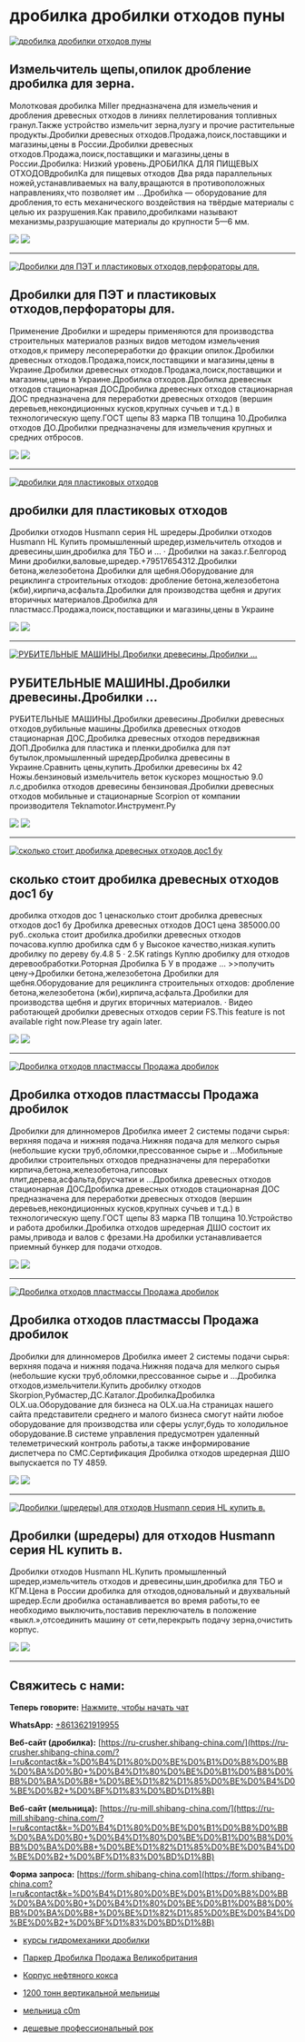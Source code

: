 # дробилка дробилки отходов пуны

<a href="https://swt.shibang-china.com/?l=ru&img&k=%D0%B4%D1%80%D0%BE%D0%B1%D0%B8%D0%BB%D0%BA%D0%B0+%D0%B4%D1%80%D0%BE%D0%B1%D0%B8%D0%BB%D0%BA%D0%B8+%D0%BE%D1%82%D1%85%D0%BE%D0%B4%D0%BE%D0%B2+%D0%BF%D1%83%D0%BD%D1%8B" target="_blank">![дробилка дробилки отходов пуны](http://static.shibang-china.com/all-800x300/358.jpg)</a>

## Измельчитель щепы,опилок дробление дробилка для зерна.
Молотковая дробилка Miller предназначена для измельчения и дробления древесных отходов в линиях пеллетирования топливных гранул.Также устройство измельчит зерна,лузгу и прочие растительные продукты.Дробилки древесных отходов.Продажа,поиск,поставщики и магазины,цены в России.Дробилки древесных отходов.Продажа,поиск,поставщики и магазины,цены в России.Дробилка: Низкий уровень.ДРОБИЛКА ДЛЯ ПИЩЕВЫХ ОТХОДОВдробилКа для пищевых отходов Два ряда параллельных ножей,устанавливаемых на валу,вращаются в противоположных направлениях,что позволяет им …Дроби́лка — оборудование для дробления,то есть механического воздействия на твёрдые материалы с целью их разрушения.Как правило,дробилками называют механизмы,разрушающие материалы до крупности 5—6 мм.


<a href="https://whatsapp.shibangsoft.com/WhatsApp.php" target="_blank" title="WhatsApp">![](http://static.shibang-china.com/icon/whatsapp.png)</a> <a href="https://swt.shibang-china.com/?l=ru&icon&k=%D0%B4%D1%80%D0%BE%D0%B1%D0%B8%D0%BB%D0%BA%D0%B0+%D0%B4%D1%80%D0%BE%D0%B1%D0%B8%D0%BB%D0%BA%D0%B8+%D0%BE%D1%82%D1%85%D0%BE%D0%B4%D0%BE%D0%B2+%D0%BF%D1%83%D0%BD%D1%8B" target="_blank">![](http://static.shibang-china.com/icon/chat-ru.png)</a>

---

<a href="https://swt.shibang-china.com/?l=ru&img&k=%D0%B4%D1%80%D0%BE%D0%B1%D0%B8%D0%BB%D0%BA%D0%B0+%D0%B4%D1%80%D0%BE%D0%B1%D0%B8%D0%BB%D0%BA%D0%B8+%D0%BE%D1%82%D1%85%D0%BE%D0%B4%D0%BE%D0%B2+%D0%BF%D1%83%D0%BD%D1%8B" target="_blank">![Дробилки для ПЭТ и пластиковых отходов,перфораторы для.](http://static.shibang-china.com/all-800x300/49.jpg)</a>

## Дробилки для ПЭТ и пластиковых отходов,перфораторы для.
Применение Дробилки и шредеры применяются для производства строительных материалов разных видов методом измельчения отходов,к примеру лесопереработки до фракции опилок.Дробилки древесных отходов.Продажа,поиск,поставщики и магазины,цены в Украине.Дробилки древесных отходов.Продажа,поиск,поставщики и магазины,цены в Украине.Дробилка отходов.Дробилка древесных отходов стационарная ДОСДробилка древесных отходов стационарная ДОС предназначена для переработки древесных отходов (вершин деревьев,некондиционных кусков,крупных сучьев и т.д.) в технологическую щепу.ГОСТ щепы 83 марка ПВ толщина 10.Дробилка отходов ДО.Дробилки предназначены для измельчения крупных и средних отбросов.


<a href="https://whatsapp.shibangsoft.com/WhatsApp.php" target="_blank" title="WhatsApp">![](http://static.shibang-china.com/icon/whatsapp.png)</a> <a href="https://swt.shibang-china.com/?l=ru&icon&k=%D0%B4%D1%80%D0%BE%D0%B1%D0%B8%D0%BB%D0%BA%D0%B0+%D0%B4%D1%80%D0%BE%D0%B1%D0%B8%D0%BB%D0%BA%D0%B8+%D0%BE%D1%82%D1%85%D0%BE%D0%B4%D0%BE%D0%B2+%D0%BF%D1%83%D0%BD%D1%8B" target="_blank">![](http://static.shibang-china.com/icon/chat-ru.png)</a>

---

<a href="https://swt.shibang-china.com/?l=ru&img&k=%D0%B4%D1%80%D0%BE%D0%B1%D0%B8%D0%BB%D0%BA%D0%B0+%D0%B4%D1%80%D0%BE%D0%B1%D0%B8%D0%BB%D0%BA%D0%B8+%D0%BE%D1%82%D1%85%D0%BE%D0%B4%D0%BE%D0%B2+%D0%BF%D1%83%D0%BD%D1%8B" target="_blank">![дробилки для пластиковых отходов](http://static.shibang-china.com/all-800x300/56.jpg)</a>

## дробилки для пластиковых отходов
Дробилки отходов Husmann серия HL шредеры.Дробилки отходов Husmann HL Купить промышленный шредер,измельчитель отходов и древесины,шин,дробилка для ТБО и …&nbsp;&#0183;&#32;Дробилки на заказ.г.Белгород Мини дробилки,валовые,шредер.+79517654312.Дробилки бетона,железобетона Дробилки для щебня.Оборудование для рециклинга строительных отходов: дробление бетона,железобетона (жби),кирпича,асфальта.Дробилки для производства щебня и других вторичных материалов.Дробилка для пластмасс.Продажа,поиск,поставщики и магазины,цены в Украине


<a href="https://whatsapp.shibangsoft.com/WhatsApp.php" target="_blank" title="WhatsApp">![](http://static.shibang-china.com/icon/whatsapp.png)</a> <a href="https://swt.shibang-china.com/?l=ru&icon&k=%D0%B4%D1%80%D0%BE%D0%B1%D0%B8%D0%BB%D0%BA%D0%B0+%D0%B4%D1%80%D0%BE%D0%B1%D0%B8%D0%BB%D0%BA%D0%B8+%D0%BE%D1%82%D1%85%D0%BE%D0%B4%D0%BE%D0%B2+%D0%BF%D1%83%D0%BD%D1%8B" target="_blank">![](http://static.shibang-china.com/icon/chat-ru.png)</a>

---

<a href="https://swt.shibang-china.com/?l=ru&img&k=%D0%B4%D1%80%D0%BE%D0%B1%D0%B8%D0%BB%D0%BA%D0%B0+%D0%B4%D1%80%D0%BE%D0%B1%D0%B8%D0%BB%D0%BA%D0%B8+%D0%BE%D1%82%D1%85%D0%BE%D0%B4%D0%BE%D0%B2+%D0%BF%D1%83%D0%BD%D1%8B" target="_blank">![РУБИТЕЛЬНЫЕ МАШИНЫ.Дробилки древесины.Дробилки …](http://static.shibang-china.com/all-800x300/358.jpg)</a>

## РУБИТЕЛЬНЫЕ МАШИНЫ.Дробилки древесины.Дробилки …
РУБИТЕЛЬНЫЕ МАШИНЫ.Дробилки древесины.Дробилки древесных отходов,рубильные машины.Дробилка древесных отходов стационарная ДОС,Дробилка древесных отходов передвижная ДОП.Дробилка для пластика и пленки,дробилка для пэт бутылок,промышленный шредерДробилка древесины в Украине.Сравнить цены,купить.Дробилки древесины bx 42 Ножы.бензиновый измельчитель веток кускорез мощностью 9.0 л.с,дробилка отходов древесины бензиновая.Дробилки древесных отходов мобильные и стационарные Scorpion от компании производителя Teknamotor.Инструмент.Ру


<a href="https://whatsapp.shibangsoft.com/WhatsApp.php" target="_blank" title="WhatsApp">![](http://static.shibang-china.com/icon/whatsapp.png)</a> <a href="https://swt.shibang-china.com/?l=ru&icon&k=%D0%B4%D1%80%D0%BE%D0%B1%D0%B8%D0%BB%D0%BA%D0%B0+%D0%B4%D1%80%D0%BE%D0%B1%D0%B8%D0%BB%D0%BA%D0%B8+%D0%BE%D1%82%D1%85%D0%BE%D0%B4%D0%BE%D0%B2+%D0%BF%D1%83%D0%BD%D1%8B" target="_blank">![](http://static.shibang-china.com/icon/chat-ru.png)</a>

---

<a href="https://swt.shibang-china.com/?l=ru&img&k=%D0%B4%D1%80%D0%BE%D0%B1%D0%B8%D0%BB%D0%BA%D0%B0+%D0%B4%D1%80%D0%BE%D0%B1%D0%B8%D0%BB%D0%BA%D0%B8+%D0%BE%D1%82%D1%85%D0%BE%D0%B4%D0%BE%D0%B2+%D0%BF%D1%83%D0%BD%D1%8B" target="_blank">![сколько стоит дробилка древесных отходов дос1 бу](http://static.shibang-china.com/all-800x300/980.jpg)</a>

## сколько стоит дробилка древесных отходов дос1 бу
дробилка отходов дос 1 ценасколько стоит дробилка древесных отходов дос1 бу Дробилка древесных отходов ДОС1 цена 385000.00 руб..сколька стоит дробилка.дробилки древесных отходов почасова.куплю дробилка сдм б у Высокое качество,низкая.купить дробилку по дереву бу.4.8 5 &#183; 2.5K ratings Куплю дробилку для отходов деревообработки.Роторная Дробилка Б У в продаже … &gt;&gt;получить цену→Дробилки бетона,железобетона Дробилки для щебня.Оборудование для рециклинга строительных отходов: дробление бетона,железобетона (жби),кирпича,асфальта.Дробилки для производства щебня и других вторичных материалов.&nbsp;&#0183;&#32;Видео работающей дробилки древесных отходов серии FS.This feature is not available right now.Please try again later.


<a href="https://whatsapp.shibangsoft.com/WhatsApp.php" target="_blank" title="WhatsApp">![](http://static.shibang-china.com/icon/whatsapp.png)</a> <a href="https://swt.shibang-china.com/?l=ru&icon&k=%D0%B4%D1%80%D0%BE%D0%B1%D0%B8%D0%BB%D0%BA%D0%B0+%D0%B4%D1%80%D0%BE%D0%B1%D0%B8%D0%BB%D0%BA%D0%B8+%D0%BE%D1%82%D1%85%D0%BE%D0%B4%D0%BE%D0%B2+%D0%BF%D1%83%D0%BD%D1%8B" target="_blank">![](http://static.shibang-china.com/icon/chat-ru.png)</a>

---

<a href="https://swt.shibang-china.com/?l=ru&img&k=%D0%B4%D1%80%D0%BE%D0%B1%D0%B8%D0%BB%D0%BA%D0%B0+%D0%B4%D1%80%D0%BE%D0%B1%D0%B8%D0%BB%D0%BA%D0%B8+%D0%BE%D1%82%D1%85%D0%BE%D0%B4%D0%BE%D0%B2+%D0%BF%D1%83%D0%BD%D1%8B" target="_blank">![Дробилка отходов пластмассы Продажа дробилок](http://static.shibang-china.com/all-800x300/277.jpg)</a>

## Дробилка отходов пластмассы Продажа дробилок
Дробилки для длинномеров Дробилка имеет 2 системы подачи сырья: верхняя подача и нижняя подача.Нижняя подача для мелкого сырья (небольшие куски труб,обломки,прессованное сырье и …Мобильные дробилки строительных отходов предназначены для переработки кирпича,бетона,железобетона,гипсовых плит,дерева,асфальта,брусчатки и …Дробилка древесных отходов стационарная ДОСДробилка древесных отходов стационарная ДОС предназначена для переработки древесных отходов (вершин деревьев,некондиционных кусков,крупных сучьев и т.д.) в технологическую щепу.ГОСТ щепы 83 марка ПВ толщина 10.Устройство и работа дробилки.Дробилка отходов шредерная ДШО состоит их рамы,привода и валов с фрезами.На дробилки устанавливается приемный бункер для подачи отходов.


<a href="https://whatsapp.shibangsoft.com/WhatsApp.php" target="_blank" title="WhatsApp">![](http://static.shibang-china.com/icon/whatsapp.png)</a> <a href="https://swt.shibang-china.com/?l=ru&icon&k=%D0%B4%D1%80%D0%BE%D0%B1%D0%B8%D0%BB%D0%BA%D0%B0+%D0%B4%D1%80%D0%BE%D0%B1%D0%B8%D0%BB%D0%BA%D0%B8+%D0%BE%D1%82%D1%85%D0%BE%D0%B4%D0%BE%D0%B2+%D0%BF%D1%83%D0%BD%D1%8B" target="_blank">![](http://static.shibang-china.com/icon/chat-ru.png)</a>

---

<a href="https://swt.shibang-china.com/?l=ru&img&k=%D0%B4%D1%80%D0%BE%D0%B1%D0%B8%D0%BB%D0%BA%D0%B0+%D0%B4%D1%80%D0%BE%D0%B1%D0%B8%D0%BB%D0%BA%D0%B8+%D0%BE%D1%82%D1%85%D0%BE%D0%B4%D0%BE%D0%B2+%D0%BF%D1%83%D0%BD%D1%8B" target="_blank">![Дробилка отходов пластмассы Продажа дробилок](http://static.shibang-china.com/all-800x300/1089.jpg)</a>

## Дробилка отходов пластмассы Продажа дробилок
Дробилки для длинномеров Дробилка имеет 2 системы подачи сырья: верхняя подача и нижняя подача.Нижняя подача для мелкого сырья (небольшие куски труб,обломки,прессованное сырье и …Дробилка отходов,измельчители.Купить дробилку отходов Skorpion,Рубмастер,ДС.Каталог.ДробилкаДробилка OLX.ua.Оборудование для бизнеса на OLX.ua.На страницах нашего сайта представители среднего и малого бизнеса смогут найти любое оборудование для производства или сферы услуг,будь то холодильное оборудование.В системе управления предусмотрен удаленный телеметрический контроль работы,а также информирование диспетчера по СМС.Сертификация Дробилка отходов шредерная ДШО выпускается по ТУ 4859.


<a href="https://whatsapp.shibangsoft.com/WhatsApp.php" target="_blank" title="WhatsApp">![](http://static.shibang-china.com/icon/whatsapp.png)</a> <a href="https://swt.shibang-china.com/?l=ru&icon&k=%D0%B4%D1%80%D0%BE%D0%B1%D0%B8%D0%BB%D0%BA%D0%B0+%D0%B4%D1%80%D0%BE%D0%B1%D0%B8%D0%BB%D0%BA%D0%B8+%D0%BE%D1%82%D1%85%D0%BE%D0%B4%D0%BE%D0%B2+%D0%BF%D1%83%D0%BD%D1%8B" target="_blank">![](http://static.shibang-china.com/icon/chat-ru.png)</a>

---

<a href="https://swt.shibang-china.com/?l=ru&img&k=%D0%B4%D1%80%D0%BE%D0%B1%D0%B8%D0%BB%D0%BA%D0%B0+%D0%B4%D1%80%D0%BE%D0%B1%D0%B8%D0%BB%D0%BA%D0%B8+%D0%BE%D1%82%D1%85%D0%BE%D0%B4%D0%BE%D0%B2+%D0%BF%D1%83%D0%BD%D1%8B" target="_blank">![Дробилки (шредеры) для отходов Husmann серия HL купить в.](http://static.shibang-china.com/all-800x300/1257.jpg)</a>

## Дробилки (шредеры) для отходов Husmann серия HL купить в.
Дробилки отходов Husmann HL.Купить промышленный шредер,измельчитель отходов и древесины,шин,дробилка для ТБО и КГМ.Цена в России дробилка для отходов,одновальный и двухвальный шредер.Если дробилка останавливается во время работы,то ее необходимо выключить,поставив переключатель в положение &#171;выкл.&#187;,отсоединить машину от сети,перекрыть подачу зерна,очистить корпус.

<a href="https://whatsapp.shibangsoft.com/WhatsApp.php" target="_blank" title="WhatsApp">![](http://static.shibang-china.com/icon/whatsapp.png)</a> <a href="https://swt.shibang-china.com/?l=ru&icon&k=%D0%B4%D1%80%D0%BE%D0%B1%D0%B8%D0%BB%D0%BA%D0%B0+%D0%B4%D1%80%D0%BE%D0%B1%D0%B8%D0%BB%D0%BA%D0%B8+%D0%BE%D1%82%D1%85%D0%BE%D0%B4%D0%BE%D0%B2+%D0%BF%D1%83%D0%BD%D1%8B" target="_blank">![](http://static.shibang-china.com/icon/chat-ru.png)</a>

---
## Свяжитесь с нами:

**Теперь говорите:** [Нажмите, чтобы начать чат](https://swt.shibang-china.com?l=ru&contact&k=%D0%B4%D1%80%D0%BE%D0%B1%D0%B8%D0%BB%D0%BA%D0%B0+%D0%B4%D1%80%D0%BE%D0%B1%D0%B8%D0%BB%D0%BA%D0%B8+%D0%BE%D1%82%D1%85%D0%BE%D0%B4%D0%BE%D0%B2+%D0%BF%D1%83%D0%BD%D1%8B)

**WhatsApp:**  [+8613621919955](https://whatsapp.shibangsoft.com/WhatsApp.php)

**Веб-сайт (дробилка):** [https://ru-crusher.shibang-china.com/](https://ru-crusher.shibang-china.com/?l=ru&contact&k=%D0%B4%D1%80%D0%BE%D0%B1%D0%B8%D0%BB%D0%BA%D0%B0+%D0%B4%D1%80%D0%BE%D0%B1%D0%B8%D0%BB%D0%BA%D0%B8+%D0%BE%D1%82%D1%85%D0%BE%D0%B4%D0%BE%D0%B2+%D0%BF%D1%83%D0%BD%D1%8B)

**Веб-сайт (мельница):** [https://ru-mill.shibang-china.com/](https://ru-mill.shibang-china.com/?l=ru&contact&k=%D0%B4%D1%80%D0%BE%D0%B1%D0%B8%D0%BB%D0%BA%D0%B0+%D0%B4%D1%80%D0%BE%D0%B1%D0%B8%D0%BB%D0%BA%D0%B8+%D0%BE%D1%82%D1%85%D0%BE%D0%B4%D0%BE%D0%B2+%D0%BF%D1%83%D0%BD%D1%8B)

**Форма запроса:** [https://form.shibang-china.com](https://form.shibang-china.com?l=ru&contact&k=%D0%B4%D1%80%D0%BE%D0%B1%D0%B8%D0%BB%D0%BA%D0%B0+%D0%B4%D1%80%D0%BE%D0%B1%D0%B8%D0%BB%D0%BA%D0%B8+%D0%BE%D1%82%D1%85%D0%BE%D0%B4%D0%BE%D0%B2+%D0%BF%D1%83%D0%BD%D1%8B)

* [курсы гидромеханики дробилки](../132/%D0%BA%D1%83%D1%80%D1%81%D1%8B%20%D0%B3%D0%B8%D0%B4%D1%80%D0%BE%D0%BC%D0%B5%D1%85%D0%B0%D0%BD%D0%B8%D0%BA%D0%B8%20%D0%B4%D1%80%D0%BE%D0%B1%D0%B8%D0%BB%D0%BA%D0%B8.md)

* [Паркер Дробилка Продажа Великобритания](../135/%D0%9F%D0%B0%D1%80%D0%BA%D0%B5%D1%80%20%D0%94%D1%80%D0%BE%D0%B1%D0%B8%D0%BB%D0%BA%D0%B0%20%D0%9F%D1%80%D0%BE%D0%B4%D0%B0%D0%B6%D0%B0%20%D0%92%D0%B5%D0%BB%D0%B8%D0%BA%D0%BE%D0%B1%D1%80%D0%B8%D1%82%D0%B0%D0%BD%D0%B8%D1%8F.md)

* [Корпус нефтяного кокса](../134/%D0%9A%D0%BE%D1%80%D0%BF%D1%83%D1%81%20%D0%BD%D0%B5%D1%84%D1%82%D1%8F%D0%BD%D0%BE%D0%B3%D0%BE%20%D0%BA%D0%BE%D0%BA%D1%81%D0%B0.md)

* [1200 тонн вертикальной мельницы](../131/1200%20%D1%82%D0%BE%D0%BD%D0%BD%20%D0%B2%D0%B5%D1%80%D1%82%D0%B8%D0%BA%D0%B0%D0%BB%D1%8C%D0%BD%D0%BE%D0%B9%20%D0%BC%D0%B5%D0%BB%D1%8C%D0%BD%D0%B8%D1%86%D1%8B.md)

* [мельница c0m](../132/%D0%BC%D0%B5%D0%BB%D1%8C%D0%BD%D0%B8%D1%86%D0%B0%20c0m.md)

* [дешевые профессиональный рок](../132/%D0%B4%D0%B5%D1%88%D0%B5%D0%B2%D1%8B%D0%B5%20%D0%BF%D1%80%D0%BE%D1%84%D0%B5%D1%81%D1%81%D0%B8%D0%BE%D0%BD%D0%B0%D0%BB%D1%8C%D0%BD%D1%8B%D0%B9%20%D1%80%D0%BE%D0%BA.md)